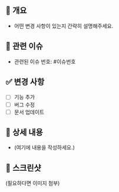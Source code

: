 ## 📌 개요
- 어떤 변경 사항이 있는지 간략히 설명해주세요.

## 🚀 관련 이슈
- 관련된 이슈 번호: #이슈번호

## ✅ 변경 사항
- [ ] 기능 추가
- [ ] 버그 수정
- [ ] 문서 업데이트

## 📝 상세 내용
- (여기에 내용을 작성하세요.)

## 📸 스크린샷
(필요하다면 이미지 첨부)
